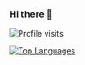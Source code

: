 ### Hi there 👋

![Profile visits](https://badges.pufler.dev/visits/mercyaandreza/mercyaandreza?label=Profile%20visits&style=flat-square)
<!--
**mercyaandreza/mercyaandreza** is a ✨ _special_ ✨ repository because its `README.md` (this file) appears on your GitHub profile.



Here are some ideas to get you started:

- 🔭 I’m currently working on ...
- 🌱 I’m currently learning ...
- 👯 I’m looking to collaborate on ...
- 🤔 I’m looking for help with ...
- 💬 Ask me about ...
- 📫 How to reach me: ...
- 😄 Pronouns: ...
- ⚡ Fun fact: ...
-->
[![Top Languages](https://github-readme-stats.vercel.app/api/top-langs/?username=mercyaandreza&layout=compact)](https://github.com/anuraghazra/github-readme-stats)
